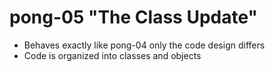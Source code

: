 # pong-05 "The Class Update"

 * Behaves exactly like pong-04 only the code design differs
 * Code is organized into classes and objects
